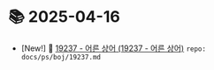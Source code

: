 # 📚 2025-04-16
- [New!] 📗 [19237 - 어른 상어 (19237 - 어른 상어)](https://til.qriosity.dev/featured/ps/boj/19237) `repo: docs/ps/boj/19237.md`
